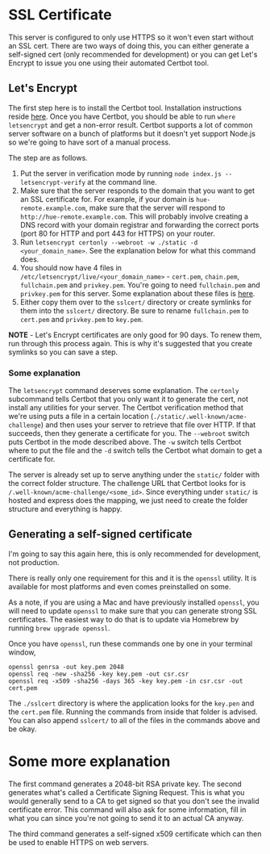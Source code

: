 # SSL Certificate

This server is configured to only use HTTPS so it won't even start without an SSL cert. There are two ways of doing this, you can either generate a self-signed cert (only recommended for development) or you can get Let's Encrypt to issue you one using their automated Certbot tool.

## Let's Encrypt

The first step here is to install the Certbot tool. Installation instructions reside [here](https://certbot.eff.org/). Once you have Certbot, you should be able to run `where letsencrypt` and get a non-error result. Certbot supports a lot of common server software on a bunch of platforms but it doesn't yet support Node.js so we're going to have sort of a manual process.

The step are as follows.

1. Put the server in verification mode by running `node index.js --letsencrypt-verify` at the command line.
2. Make sure that the server responds to the domain that you want to get an SSL certificate for. For example, if your domain is `hue-remote.example.com`, make sure that the server will respond to `http://hue-remote.example.com`. This will probably involve creating a DNS record with your domain registrar and forwarding the correct ports (port 80 for HTTP and port 443 for HTTPS) on your router.
3. Run `letsencrypt certonly --webroot -w ./static -d <your_domain_name>`. See the explanation below for what this command does.
4. You should now have 4 files in `/etc/letsencrypt/live/<your_domain_name>` - `cert.pem`, `chain.pem`, `fullchain.pem` and `privkey.pem`. You're going to need `fullchain.pem` and `privkey.pem` for this server. Some explanation about these files is [here](http://letsencrypt.readthedocs.io/en/latest/using.html#where-are-my-certificates).
5. Either copy them over to the `sslcert/` directory or create symlinks for them into the `sslcert/` directory. Be sure to rename `fullchain.pem` to `cert.pem` and `privkey.pem` to `key.pem`.

**NOTE** - Let's Encrypt certificates are only good for 90 days. To renew them, run through this process again. This is why it's suggested that you create symlinks so you can save a step.

### Some explanation

The `letsencrypt` command deserves some explanation. The `certonly` subcommand tells Certbot that you only want it to generate the cert, not install any utilities for your server. The Certbot verification method that we're using puts a file in a certain location (`./static/.well-known/acme-challenge`) and then uses your server to retrieve that file over HTTP. If that succeeds, then they generate a certificate for you. The `--webroot` switch puts Certbot in the mode described above. The `-w` switch tells Certbot where to put the file and the `-d` switch tells the Certbot what domain to get a certificate for.

The server is already set up to serve anything under the `static/` folder with the correct folder structure. The challenge URL that Certbot looks for is `/.well-known/acme-challenge/<some_id>`. Since everything under `static/` is hosted and express does the mapping, we just need to create the folder structure and everything is happy.

## Generating a self-signed certificate

I'm going to say this again here, this is only recommended for development, not production.

There is really only one requirement for this and it is the `openssl` utility. It is available for most platforms and even comes preinstalled on some.

As a note, if you are using a Mac and have previously installed `openssl`, you will need to update `openssl` to make sure that you can generate strong SSL certificates. The easiest way to do that is to update via Homebrew by running `brew upgrade openssl`.

Once you have `openssl`, run these commands one by one in your terminal window,

```shell
openssl genrsa -out key.pem 2048
openssl req -new -sha256 -key key.pem -out csr.csr
openssl req -x509 -sha256 -days 365 -key key.pem -in csr.csr -out cert.pem
```

The `./sslcert` directory is where the application looks for the `key.pen` and the `cert.pem` file. Running the commands from inside that folder is advised. You can also append `sslcert/` to all of the files in the commands above and be okay.

# Some more explanation

The first command generates a 2048-bit RSA private key. The second generates what's called a Certificate Signing Request. This is what you would generally send to a CA to get signed so that you don't see the invalid certificate error. This command will also ask for some information, fill in what you can since you're not going to send it to an actual CA anyway.

The third command generates a self-signed x509 certificate which can then be used to enable HTTPS on web servers.
